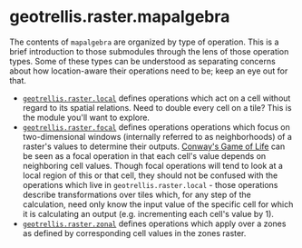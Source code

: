 # geotrellis.raster.mapalgebra

The contents of `mapalgebra` are organized by type of operation. This
is a brief introduction to those submodules through the lens of those
operation types. Some of these types can be understood as separating
concerns about how location-aware their operations need to be; keep
an eye out for that.

- [`geotrellis.raster.local`](../../raster/src/main/scala/geotrellis/raster/mapalgebra/local)
defines operations which act on a cell without regard to its spatial
relations. Need to
double every cell on a tile? This is the module you'll want to explore.
- [`geotrellis.raster.focal`](../../raster/src/main/scala/geotrellis/raster/mapalgebra/focal)
defines operations operations which focus on two-dimensional windows
(internally referred to as neighborhoods) of a raster's values to
determine their outputs.
[Conway's Game of Life](http://en.wikipedia.org/wiki/Conway%27s_Game_of_Life)
can be seen as a focal operation in that each cell's value depends on
neighboring cell values. Though focal operations will tend to look at
a local region of this or that cell, they should not be confused with
the operations which live in `geotrellis.raster.local` - those
operations describe transformations over tiles which, for any step of
the calculation, need only know the input value of the specific cell
for which it is calculating an output (e.g. incrementing each cell's
value by 1).
- [`geotrellis.raster.zonal`](../..raster/src/main/scala/geotrellis/raster/mapalgebra/zonal)
defines operations which apply over a zones as defined by corresponding
cell values in the zones raster.
